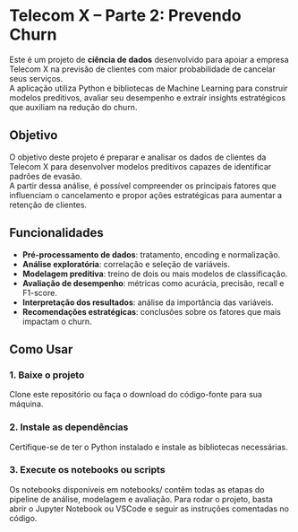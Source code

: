 # Telecom X – Parte 2: Prevendo Churn
Este é um projeto de **ciência de dados** desenvolvido para apoiar a empresa Telecom X na previsão de clientes com maior probabilidade de cancelar seus serviços.  
A aplicação utiliza Python e bibliotecas de Machine Learning para construir modelos preditivos, avaliar seu desempenho e extrair insights estratégicos que auxiliam na redução do churn.

## Objetivo
O objetivo deste projeto é preparar e analisar os dados de clientes da Telecom X para desenvolver modelos preditivos capazes de identificar padrões de evasão.  
A partir dessa análise, é possível compreender os principais fatores que influenciam o cancelamento e propor ações estratégicas para aumentar a retenção de clientes.

## Funcionalidades
- **Pré-processamento de dados**: tratamento, encoding e normalização.  
- **Análise exploratória**: correlação e seleção de variáveis.  
- **Modelagem preditiva**: treino de dois ou mais modelos de classificação.  
- **Avaliação de desempenho**: métricas como acurácia, precisão, recall e F1-score.  
- **Interpretação dos resultados**: análise da importância das variáveis.  
- **Recomendações estratégicas**: conclusões sobre os fatores que mais impactam o churn.  

## Como Usar
### 1. **Baixe o projeto**  
   Clone este repositório ou faça o download do código-fonte para sua máquina.

### 2. **Instale as dependências**
Certifique-se de ter o Python instalado e instale as bibliotecas necessárias.

### 3. **Execute os notebooks ou scripts**
  Os notebooks disponíveis em notebooks/ contêm todas as etapas do pipeline de análise, modelagem e avaliação.
  Para rodar o projeto, basta abrir o Jupyter Notebook ou VSCode e seguir as instruções comentadas no código.
